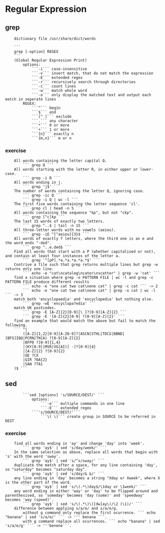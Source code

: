 # Regular Expression

## grep
        dictionary file /usr/share/dict/words 
        
        ```
        grep [-option] REGEX
        ```  
        (Global Regular Expression Print)
            options:
                ```-i``` case-insensitive
                ```-v``` invert match, that do not match the expression
                ```-E``` extended regex  
                ```-r``` recursively search through directories
                ```-c``` count lines
                ```-w``` match whole word
                ```-o``` only display the matched text and output each match in seperate lines
            REGEX:
                ```^``` begin
                ```$``` end
                ```[^ ]``` exclude
                ```.``` any character
                ```*``` 0 or more
                ```+``` 1 or more
                ```{n}``` exactly n 
                ```{m,n}``` m or n

### exercise
        All words containing the letter capital Q. 
            ``` grep Q ```
        All words starting with the letter R, in either upper or lower-case.  
            ``` grep -i R ```
        All words ending in j. 
            ``` grep 'j$' ```
        The number of words containing the letter Q, ignoring case.
            ``` grep -ic Q ```
            ``` grep -i Q | wc -l ```
        The first five words containing the letter sequence 'cl'.
            ``` grep cl | head -n 5 ```
        All words containing the sequence "kp", but not "ckp". 
            ``` grep [^c]kp ```
        The last 15 words of exactly two letters.
            ``` grep ^..$ | tail -n 15 ```
        All three-letter words with no vowels (aeiou).
            ``` grep -iE ^[^aeiou]{3}$ ```
        All words of exactly 7 letters, where the third one is an e and the word ends "-ded".
            ``` grep ^..e.ded$ ```
        Find all words that start with a P (whether capitalised or not), and contain at least four instances of the letter a. 
            ``` grep '^[pP].*a.*a.*a.*a.*$' ```
        Contrive a file such that grep returns multiple lines but grep -w returns only one line.
            ``` echo -e "cat\ncatalog\ncater\nscatter" | grep -w 'cat' ```
        find a situation where grep -o PATTERN FILE | wc -l and grep -c PATTERN FILE produce different results
            ``` echo -e "one cat two cat\none cat" | grep -c cat ``` -> 2
            ``` echo -e "one cat two cat\none cat" | grep -o cat | wc -l ``` -> 3
        match both 'encyclopaedia' and 'encyclopedia' but nothing else.
            ``` grep -wE 'encyclopa?edia' ```
        match UK postcodes.
            ``` grep -E [A-Z]{2}[0-9][\ ]?[0-9][A-Z]{2} ```
            ``` grep -E '[A-Z]{2}[0-9] ?[0-9][A-Z]{2}' ```
        find an example that would match the above but fail to match the following.
        ``` ^(
            ([A-Z]{1,2}[0-9][A-Z0-9]?|ASCN|STHL|TDCU|BBND|[BFS]IQQ|PCRN|TKCA) ?[0-9][A-Z]{2}
            |BFPO ?[0-9]{1,4}
            |(KY[0-9]|MSR|VG|AI)[ -]?[0-9]{4}
            |[A-Z]{2} ?[0-9]{2}
            |GE ?CX
            |GIR ?0A{2}
            |SAN ?TA1
        )$ ```
            
## sed 
            ```sed [options] 's/SOURCE/DEST/' ```
                options:
                    ```-e``` multiple commands in one line
                    ```-E``` extended regex
                ```'s/SOURCE/DEST/'```
                    ```\( \)``` create group in SOURCE to be referred in DEST
                    

### exercise
        find all words ending in 'ay' and change 'day' into 'week'.
            ``` grep 'ay$' | sed 's/day/week/' ```
        In the same selection as above, replace all words that begin with 's' with the word 'sway'.
            ``` grep 'ay$' | sed 's/^s/sway/' ```
        duplicate the match after a space, for any line containing 'day', so "saturday" becomes "saturday day".
            ``` grep 'ay$' | sed 's/day/& &/' ```
        any line ending in 'day' becomes a string "Xday or Xweek", where X is the other part of the word.
            ``` grep 'ay$' | sed 's/\(.*\)day$/\1day or \1week/' ```
        any word ending in either 'way' or 'day' to be flipped around and parenthesised, so 'someday' becomes 'day (some)' and 'speedway' becomes 'way (speed)'.
            ``` grep 'ay$' | sed 's/\(.*\)\([dw]ay\)/\2 (\1)/' ```
        difference between applying s/a/e/ and s/a/e/g.
            without g command only replace the first ocurrence. ``` echo "banana" | sed 's/a/e/' ``` -> ''' benana ```.
            with g command replace all ocurrences. ``` echo "banana" | sed 's/a/e/g' ``` -> '''benene```.

